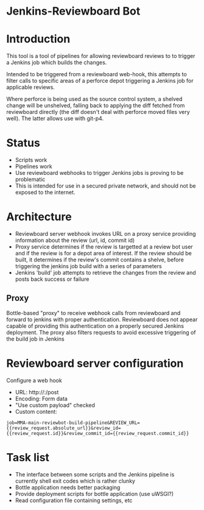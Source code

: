# Jenkins-Reviewboard Bot
# Introduction
This tool is a tool of pipelines for allowing reviewboard reviews to
to trigger a Jenkins job which builds the changes.

Intended to be triggered from a reviewboard web-hook, this attempts to filter
calls to specific areas of a perforce depot triggering a Jenkins job
for applicable reviews.

Where perforce is being used as the source control system, a shelved change
will be unshelved, falling back to applying the diff fetched from reviewboard
directly (the diff doesn't deal with perforce moved files very well). The
latter allows use with git-p4.

# Status
- Scripts work
- Pipelines work
- Use reviewboard webhooks to trigger Jenkins jobs is proving to be problematic
- This is intended for use in a secured private network, and should not be
  exposed to the internet.

# Architecture
- Reviewboard server webhook invokes URL on a proxy service providing
  information about the review (url, id, commit id)
- Proxy service determines if the review is targetted at a review bot user
  and if the review is for a depot area of interest.
  If the review should be built, it determines if the review's commit contains
  a shelve, before triggering the jenkins job build with a series of parameters
- Jenkins 'build' job attempts to retrieve the changes from the review and posts
  back success or failure

## Proxy
Bottle-based "proxy" to receive webhook calls from reviewboard and forward
to jenkins with proper authentication. Reviewboard does not appear capable of
providing this authentication on a properly secured Jenkins deployment.
The proxy also filters requests to avoid excessive triggering of the build
job in Jenkins

# Reviewboard server configuration
Configure a web hook
- URL:  http://<proxy url>:<proxy port>/post
- Encoding: Form data
- "Use custom payload" checked
- Custom content:
```
job=MMA-main-reviewbot-build-pipeline&REVIEW_URL={{review_request.absolute_url}}&review_id={{review_request.id}}&review_commit_id={{review_request.commit_id}}
```

# Task list
- The interface between some scripts and the Jenkins pipeline is currently
  shell exit codes which is rather clunky
- Bottle application needs better packaging
- Provide deployment scripts for bottle application (use uWSGI?)
- Read configuration file containing settings, etc

